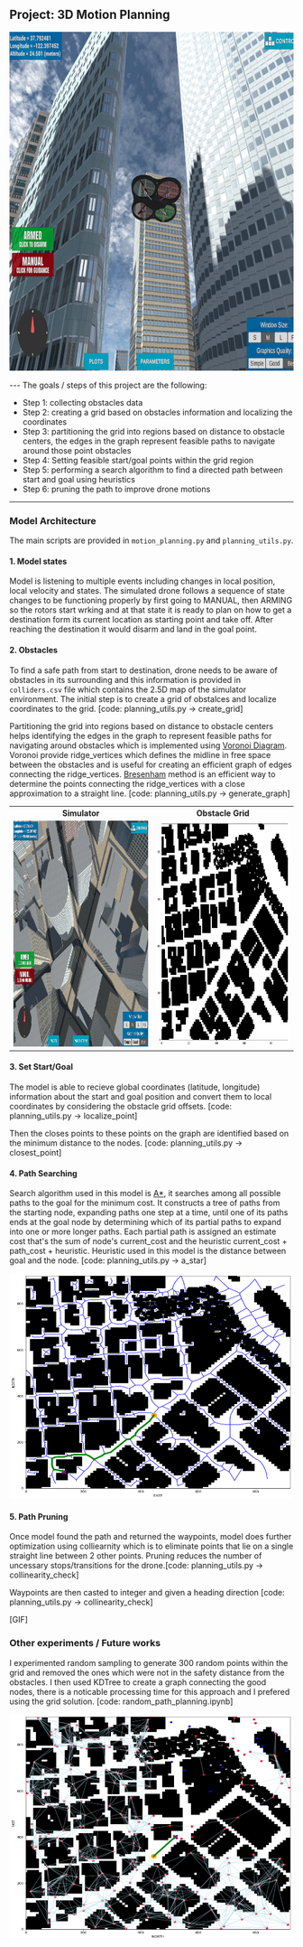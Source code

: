 ## Project: 3D Motion Planning
<p align="center">
<img src="./misc/enroute.png" width="800" height="600">
</p>
---
The goals / steps of this project are the following:

 - Step 1: collecting obstacles data
 - Step 2: creating a grid based on obstacles information and localizing the coordinates
 - Step 3: partitioning the grid into regions based on distance to obstacle centers, the edges in the graph represent feasible paths to navigate around those point obstacles 
 - Step 4: Setting feasible start/goal points within the grid region
 - Step 5: performing a search algorithm to find a directed path between start and goal using heuristics
 - Step 6: pruning the path to improve drone motions 
 
---
### Model Architecture

The main scripts are provided in `motion_planning.py` and `planning_utils.py`. 

#### 1. Model states

Model is listening to multiple events including changes in local position, local velocity and states. The simulated drone follows a sequence of state changes to be functioning properly by first going to MANUAL, then ARMING so the rotors start wrking and at that state it is ready to plan on how to get a destination form its current location as starting point and take off. After reaching the destination it would disarm and land in the goal point.

#### 2. Obstacles

To find a safe path from start to destination, drone needs to be aware of obstacles in its surrounding and this information is provided in `colliders.csv` file which contains the 2.5D map of the simulator environment. The initial step is to create a grid of obstalces and localize coordinates to the grid. [code: planning_utils.py -> create_grid]

Partitioning the grid into regions based on distance to obstacle centers helps identifying the edges in the graph to represent feasible paths for navigating around obstacles which is implemented using [Voronoi Diagram](https://en.wikipedia.org/wiki/Voronoi_diagram). Voronoi provide ridge_vertices which defines the midline in free space between the obstacles and is useful for creating an efficient graph of edges connecting the ridge_vertices. [Bresenham](https://en.wikipedia.org/wiki/Bresenham%27s_line_algorithm) method is an efficient way to determine the points connecting the ridge_vertices with a close approximation to a straight line. [code: planning_utils.py -> generate_graph]

<table style="width:100%">
  <tr>
    <th>Simulator</th>
    <th>Obstacle Grid</th>
  </tr>
  <tr>
    <td><img src="./misc/high_up.png" width="500" height="400"/></td>
    <td><img src="./misc/obstacle_map.png" width="500" height="400"/></td>
  </tr>
</table>



#### 3. Set Start/Goal

The model is able to recieve global coordinates (latitude, longitude) information about the start and goal position and convert them to local coordinates by considering the obstacle grid offsets. [code: planning_utils.py -> localize_point]

Then the closes points to these points on the graph are identified based on the minimum distance to the nodes. [code: planning_utils.py -> closest_point]


#### 4. Path Searching

Search algorithm used in this model is [A*](https://en.wikipedia.org/wiki/A*_search_algorithm), it searches among all possible paths to the goal for the minimum cost. It constructs a tree of paths from the starting node, expanding paths one step at a time, until one of its paths ends at the goal node by determining which of its partial paths to expand into one or more longer paths. Each partial path is assigned an estimate cost that's the sum of node's current_cost and the heuristic current_cost + path_cost + heuristic. Heuristic used in this model is the distance between goal and the node. [code: planning_utils.py -> a_star]

<p align="center">
<img src="./misc/voronoi_graph.png" width="600" height="400">
</p>

#### 5. Path Pruning

Once model found the path and returned the waypoints, model does further optimization using colliearnity which is to eliminate points that lie on a single straight line between 2 other points. Pruning reduces the number of uncessary stops/transitions for the drone.[code: planning_utils.py -> collinearity_check] 

Waypoints are then casted to integer and given a heading direction [code: planning_utils.py -> collinearity_check] 

[GIF]


### Other experiments / Future works

I experimented random sampling to generate 300 random points within the grid and removed the ones which were not in the safety distance from the obstacles. I then used KDTree to create a graph connecting the good nodes, there is a noticable processing time for this approach and I prefered using the grid solution. [code: random_path_planning.ipynb] 
<p align="center">
<img src="./misc/random_sampling.png" width="600" height="400">
</p>




